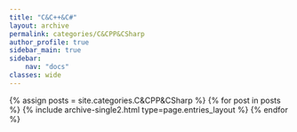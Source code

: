 ```yaml
---
title: "C&C++&C#"
layout: archive
permalink: categories/C&CPP&CSharp
author_profile: true
sidebar_main: true
sidebar:
    nav: "docs"
classes: wide
---
```


{% assign posts = site.categories.C&CPP&CSharp %}
{% for post in posts %} {% include archive-single2.html type=page.entries_layout %} {% endfor %}